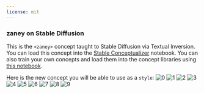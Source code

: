 ```yaml
---
license: mit
---
```

### zaney on Stable Diffusion
This is the `<zaney>` concept taught to Stable Diffusion via Textual Inversion. You can load this concept into the [Stable Conceptualizer](https://colab.research.google.com/github/huggingface/notebooks/blob/main/diffusers/stable_conceptualizer_inference.ipynb) notebook. You can also train your own concepts and load them into the concept libraries using [this notebook](https://colab.research.google.com/github/huggingface/notebooks/blob/main/diffusers/sd_textual_inversion_training.ipynb).

Here is the new concept you will be able to use as a `style`:
![<zaney> 0](https://huggingface.co/sd-concepts-library/zaney/resolve/main/concept_images/8.jpeg)
![<zaney> 1](https://huggingface.co/sd-concepts-library/zaney/resolve/main/concept_images/2.jpeg)
![<zaney> 2](https://huggingface.co/sd-concepts-library/zaney/resolve/main/concept_images/3.jpeg)
![<zaney> 3](https://huggingface.co/sd-concepts-library/zaney/resolve/main/concept_images/6.jpeg)
![<zaney> 4](https://huggingface.co/sd-concepts-library/zaney/resolve/main/concept_images/1.jpeg)
![<zaney> 5](https://huggingface.co/sd-concepts-library/zaney/resolve/main/concept_images/9.jpeg)
![<zaney> 6](https://huggingface.co/sd-concepts-library/zaney/resolve/main/concept_images/5.jpeg)
![<zaney> 7](https://huggingface.co/sd-concepts-library/zaney/resolve/main/concept_images/4.jpeg)
![<zaney> 8](https://huggingface.co/sd-concepts-library/zaney/resolve/main/concept_images/7.jpeg)
![<zaney> 9](https://huggingface.co/sd-concepts-library/zaney/resolve/main/concept_images/0.jpeg)

